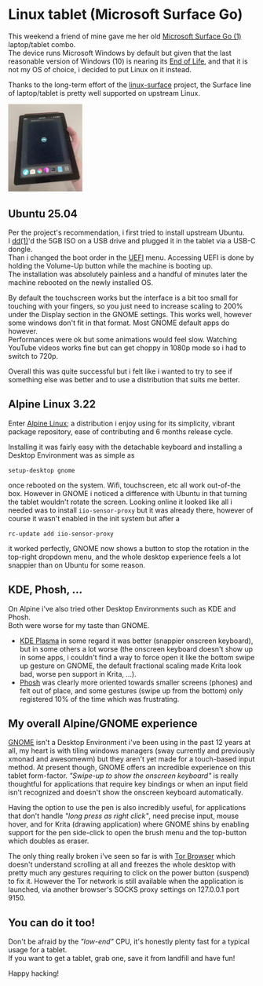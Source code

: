 # Linux tablet (Microsoft Surface Go)

This weekend a friend of mine gave me her old [Microsoft Surface Go (1)](https://en.wikipedia.org/wiki/Surface_Go) laptop/tablet combo.  
The device runs Microsoft Windows by default but given that the last reasonable version of Windows (10) is nearing its [End of Life](https://en.wikipedia.org/wiki/Windows_10#Support_lifecycle), and that it is not my OS of choice, i decided to put Linux on it instead.

Thanks to the long-term effort of the [linux-surface](https://github.com/linux-surface/linux-surface) project, the Surface line of laptop/tablet is pretty well supported on upstream Linux.

<img alt="Microsoft Surface Go 1 running Alpine Linux with GNOME" src="surface-go-alpine-gnome.webp" width="30%">

## Ubuntu 25.04

Per the project's recommendation, i first tried to install upstream Ubuntu.  
I [dd(1)](https://pubs.opengroup.org/onlinepubs/9799919799/utilities/dd.html)'d the 5GB ISO on a USB drive and plugged it in the tablet via a USB-C dongle.  
Than i changed the boot order in the [UEFI](https://en.wikipedia.org/wiki/UEFI) menu. Accessing UEFI is done by holding the Volume-Up button while the machine is booting up.  
The installation was absolutely painless and a handful of minutes later the machine rebooted on the newly installed OS.  

By default the touchscreen works but the interface is a bit too small for touching with your fingers, so you just need to increase scaling to 200% under the Display section in the GNOME settings.
This works well, however some windows don't fit in that format. Most GNOME default apps do however.  
Performances were ok but some animations would feel slow. Watching YouTube videos works fine but can get choppy in 1080p mode so i had to switch to 720p.  

Overall this was quite successful but i felt like i wanted to try to see if something else was better and to use a distribution that suits me better.  

## Alpine Linux 3.22

Enter [Alpine Linux](https://alpinelinux.org/); a distribution i enjoy using for its simplicity, vibrant package repository, ease of contributing and 6 months release cycle.

Installing it was fairly easy with the detachable keyboard and installing a Desktop Environment was as simple as
```
setup-desktop gnome
```
once rebooted on the system.
Wifi, touchscreen, etc all work out-of-the box. However in GNOME i noticed a difference with Ubuntu in that turning the tablet wouldn't rotate the screen.
Looking online it looked like all i needed was to install `iio-sensor-proxy` but it was already there, however of course it wasn't enabled in the init system but after a
```
rc-update add iio-sensor-proxy
```
it worked perfectly, GNOME now shows a button to stop the rotation in the top-right dropdown menu, and the whole desktop experience feels a lot snappier than on Ubuntu for some reason.

## KDE, Phosh, …

On Alpine i've also tried other Desktop Environments such as KDE and Phosh.  
Both were worse for my taste than GNOME.  
- [KDE Plasma](https://en.wikipedia.org/wiki/KDE_Plasma) in some regard it was better (snappier onscreen keyboard), but in some others a lot worse (the onscreen keyboard doesn't show up in some apps, i couldn't find a way to force open it like the bottom swipe up gesture on GNOME, the default fractional scaling made Krita look bad, worse pen support in Krita, …).
- [Phosh](https://en.wikipedia.org/wiki/Phosh) was clearly more oriented towards smaller screens (phones) and felt out of place, and some gestures (swipe up from the bottom) only registered 10% of the time which was frustrating.

## My overall Alpine/GNOME experience

[GNOME](https://en.wikipedia.org/wiki/GNOME) isn't a Desktop Environment i've been using in the past 12 years at all, my heart is with tiling windows managers (sway currently and previously xmonad and awesomewm) but they aren't yet made for a touch-based input method.
At present though, GNOME offers an incredible experience on this tablet form-factor. *"Swipe-up to show the onscreen keyboard"* is really thoughtful for applications that require key bindings or when an input field isn't recognized and doesn't show the onscreen keyboard automatically.

Having the option to use the pen is also incredibly useful, for applications that don't handle *"long press as right click"*, need precise input, mouse hover, and for Krita (drawing application) where GNOME shins by enabling support for the pen side-click to open the brush menu and the top-button which doubles as eraser.

The only thing really broken i've seen so far is with [Tor Browser](https://en.wikipedia.org/wiki/Tor_%28network%29) which doesn't understand scrolling at all and freezes the whole desktop with pretty much any gestures requiring to click on the power button (suspend) to fix it. However the Tor network is still available when the application is launched, via another browser's SOCKS proxy settings on 127.0.0.1 port 9150.

## You can do it too!

Don't be afraid by the *"low-end"* CPU, it's honestly plenty fast for a typical usage for a tablet.  
If you want to get a tablet, grab one, save it from landfill and have fun!

Happy hacking!
